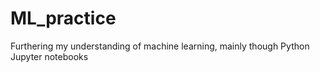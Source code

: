 # ML_practice
Furthering my understanding of machine learning, mainly though Python Jupyter notebooks
